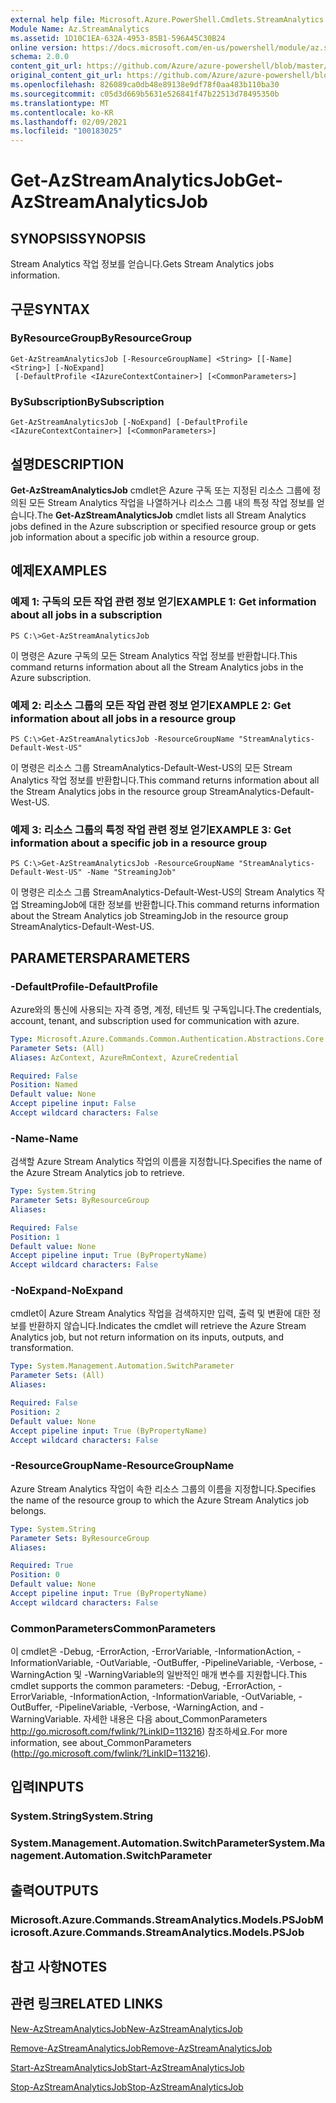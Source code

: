 ```yaml
---
external help file: Microsoft.Azure.PowerShell.Cmdlets.StreamAnalytics.dll-Help.xml
Module Name: Az.StreamAnalytics
ms.assetid: 1D10C1EA-632A-4953-85B1-596A45C30B24
online version: https://docs.microsoft.com/en-us/powershell/module/az.streamanalytics/get-azstreamanalyticsjob
schema: 2.0.0
content_git_url: https://github.com/Azure/azure-powershell/blob/master/src/StreamAnalytics/StreamAnalytics/help/Get-AzStreamAnalyticsJob.md
original_content_git_url: https://github.com/Azure/azure-powershell/blob/master/src/StreamAnalytics/StreamAnalytics/help/Get-AzStreamAnalyticsJob.md
ms.openlocfilehash: 826089ca0db48e89138e9df78f0aa483b110ba30
ms.sourcegitcommit: c05d3d669b5631e526841f47b22513d78495350b
ms.translationtype: MT
ms.contentlocale: ko-KR
ms.lasthandoff: 02/09/2021
ms.locfileid: "100183025"
---
```

# <span data-ttu-id="7e64b-101">Get-AzStreamAnalyticsJob</span><span class="sxs-lookup"><span data-stu-id="7e64b-101">Get-AzStreamAnalyticsJob</span></span>

## <span data-ttu-id="7e64b-102">SYNOPSIS</span><span class="sxs-lookup"><span data-stu-id="7e64b-102">SYNOPSIS</span></span>
<span data-ttu-id="7e64b-103">Stream Analytics 작업 정보를 얻습니다.</span><span class="sxs-lookup"><span data-stu-id="7e64b-103">Gets Stream Analytics jobs information.</span></span>

## <span data-ttu-id="7e64b-104">구문</span><span class="sxs-lookup"><span data-stu-id="7e64b-104">SYNTAX</span></span>

### <span data-ttu-id="7e64b-105">ByResourceGroup</span><span class="sxs-lookup"><span data-stu-id="7e64b-105">ByResourceGroup</span></span>
```
Get-AzStreamAnalyticsJob [-ResourceGroupName] <String> [[-Name] <String>] [-NoExpand]
 [-DefaultProfile <IAzureContextContainer>] [<CommonParameters>]
```

### <span data-ttu-id="7e64b-106">BySubscription</span><span class="sxs-lookup"><span data-stu-id="7e64b-106">BySubscription</span></span>
```
Get-AzStreamAnalyticsJob [-NoExpand] [-DefaultProfile <IAzureContextContainer>] [<CommonParameters>]
```

## <span data-ttu-id="7e64b-107">설명</span><span class="sxs-lookup"><span data-stu-id="7e64b-107">DESCRIPTION</span></span>
<span data-ttu-id="7e64b-108">**Get-AzStreamAnalyticsJob** cmdlet은 Azure 구독 또는 지정된 리소스 그룹에 정의된 모든 Stream Analytics 작업을 나열하거나 리소스 그룹 내의 특정 작업 정보를 얻습니다.</span><span class="sxs-lookup"><span data-stu-id="7e64b-108">The **Get-AzStreamAnalyticsJob** cmdlet lists all Stream Analytics jobs defined in the Azure subscription or specified resource group or gets job information about a specific job within a resource group.</span></span>

## <span data-ttu-id="7e64b-109">예제</span><span class="sxs-lookup"><span data-stu-id="7e64b-109">EXAMPLES</span></span>

### <span data-ttu-id="7e64b-110">예제 1: 구독의 모든 작업 관련 정보 얻기</span><span class="sxs-lookup"><span data-stu-id="7e64b-110">EXAMPLE 1: Get information about all jobs in a subscription</span></span>
```
PS C:\>Get-AzStreamAnalyticsJob
```

<span data-ttu-id="7e64b-111">이 명령은 Azure 구독의 모든 Stream Analytics 작업 정보를 반환합니다.</span><span class="sxs-lookup"><span data-stu-id="7e64b-111">This command returns information about all the Stream Analytics jobs in the Azure subscription.</span></span>

### <span data-ttu-id="7e64b-112">예제 2: 리소스 그룹의 모든 작업 관련 정보 얻기</span><span class="sxs-lookup"><span data-stu-id="7e64b-112">EXAMPLE 2: Get information about all jobs in a resource group</span></span>
```
PS C:\>Get-AzStreamAnalyticsJob -ResourceGroupName "StreamAnalytics-Default-West-US"
```

<span data-ttu-id="7e64b-113">이 명령은 리소스 그룹 StreamAnalytics-Default-West-US의 모든 Stream Analytics 작업 정보를 반환합니다.</span><span class="sxs-lookup"><span data-stu-id="7e64b-113">This command returns information about all the Stream Analytics jobs in the resource group StreamAnalytics-Default-West-US.</span></span>

### <span data-ttu-id="7e64b-114">예제 3: 리소스 그룹의 특정 작업 관련 정보 얻기</span><span class="sxs-lookup"><span data-stu-id="7e64b-114">EXAMPLE 3: Get information about a specific job in a resource group</span></span>
```
PS C:\>Get-AzStreamAnalyticsJob -ResourceGroupName "StreamAnalytics-Default-West-US" -Name "StreamingJob"
```

<span data-ttu-id="7e64b-115">이 명령은 리소스 그룹 StreamAnalytics-Default-West-US의 Stream Analytics 작업 StreamingJob에 대한 정보를 반환합니다.</span><span class="sxs-lookup"><span data-stu-id="7e64b-115">This command returns information about the Stream Analytics job StreamingJob in the resource group StreamAnalytics-Default-West-US.</span></span>

## <span data-ttu-id="7e64b-116">PARAMETERS</span><span class="sxs-lookup"><span data-stu-id="7e64b-116">PARAMETERS</span></span>

### <span data-ttu-id="7e64b-117">-DefaultProfile</span><span class="sxs-lookup"><span data-stu-id="7e64b-117">-DefaultProfile</span></span>
<span data-ttu-id="7e64b-118">Azure와의 통신에 사용되는 자격 증명, 계정, 테넌트 및 구독입니다.</span><span class="sxs-lookup"><span data-stu-id="7e64b-118">The credentials, account, tenant, and subscription used for communication with azure.</span></span>

```yaml
Type: Microsoft.Azure.Commands.Common.Authentication.Abstractions.Core.IAzureContextContainer
Parameter Sets: (All)
Aliases: AzContext, AzureRmContext, AzureCredential

Required: False
Position: Named
Default value: None
Accept pipeline input: False
Accept wildcard characters: False
```

### <span data-ttu-id="7e64b-119">-Name</span><span class="sxs-lookup"><span data-stu-id="7e64b-119">-Name</span></span>
<span data-ttu-id="7e64b-120">검색할 Azure Stream Analytics 작업의 이름을 지정합니다.</span><span class="sxs-lookup"><span data-stu-id="7e64b-120">Specifies the name of the Azure Stream Analytics job to retrieve.</span></span>

```yaml
Type: System.String
Parameter Sets: ByResourceGroup
Aliases:

Required: False
Position: 1
Default value: None
Accept pipeline input: True (ByPropertyName)
Accept wildcard characters: False
```

### <span data-ttu-id="7e64b-121">-NoExpand</span><span class="sxs-lookup"><span data-stu-id="7e64b-121">-NoExpand</span></span>
<span data-ttu-id="7e64b-122">cmdlet이 Azure Stream Analytics 작업을 검색하지만 입력, 출력 및 변환에 대한 정보를 반환하지 않습니다.</span><span class="sxs-lookup"><span data-stu-id="7e64b-122">Indicates the cmdlet will retrieve the Azure Stream Analytics job, but not return information on its inputs, outputs, and transformation.</span></span>

```yaml
Type: System.Management.Automation.SwitchParameter
Parameter Sets: (All)
Aliases:

Required: False
Position: 2
Default value: None
Accept pipeline input: True (ByPropertyName)
Accept wildcard characters: False
```

### <span data-ttu-id="7e64b-123">-ResourceGroupName</span><span class="sxs-lookup"><span data-stu-id="7e64b-123">-ResourceGroupName</span></span>
<span data-ttu-id="7e64b-124">Azure Stream Analytics 작업이 속한 리소스 그룹의 이름을 지정합니다.</span><span class="sxs-lookup"><span data-stu-id="7e64b-124">Specifies the name of the resource group to which the Azure Stream Analytics job belongs.</span></span>

```yaml
Type: System.String
Parameter Sets: ByResourceGroup
Aliases:

Required: True
Position: 0
Default value: None
Accept pipeline input: True (ByPropertyName)
Accept wildcard characters: False
```

### <span data-ttu-id="7e64b-125">CommonParameters</span><span class="sxs-lookup"><span data-stu-id="7e64b-125">CommonParameters</span></span>
<span data-ttu-id="7e64b-126">이 cmdlet은 -Debug, -ErrorAction, -ErrorVariable, -InformationAction, -InformationVariable, -OutVariable, -OutBuffer, -PipelineVariable, -Verbose, -WarningAction 및 -WarningVariable의 일반적인 매개 변수를 지원합니다.</span><span class="sxs-lookup"><span data-stu-id="7e64b-126">This cmdlet supports the common parameters: -Debug, -ErrorAction, -ErrorVariable, -InformationAction, -InformationVariable, -OutVariable, -OutBuffer, -PipelineVariable, -Verbose, -WarningAction, and -WarningVariable.</span></span> <span data-ttu-id="7e64b-127">자세한 내용은 다음 about_CommonParameters http://go.microsoft.com/fwlink/?LinkID=113216) 참조하세요.</span><span class="sxs-lookup"><span data-stu-id="7e64b-127">For more information, see about_CommonParameters (http://go.microsoft.com/fwlink/?LinkID=113216).</span></span>

## <span data-ttu-id="7e64b-128">입력</span><span class="sxs-lookup"><span data-stu-id="7e64b-128">INPUTS</span></span>

### <span data-ttu-id="7e64b-129">System.String</span><span class="sxs-lookup"><span data-stu-id="7e64b-129">System.String</span></span>

### <span data-ttu-id="7e64b-130">System.Management.Automation.SwitchParameter</span><span class="sxs-lookup"><span data-stu-id="7e64b-130">System.Management.Automation.SwitchParameter</span></span>

## <span data-ttu-id="7e64b-131">출력</span><span class="sxs-lookup"><span data-stu-id="7e64b-131">OUTPUTS</span></span>

### <span data-ttu-id="7e64b-132">Microsoft.Azure.Commands.StreamAnalytics.Models.PSJob</span><span class="sxs-lookup"><span data-stu-id="7e64b-132">Microsoft.Azure.Commands.StreamAnalytics.Models.PSJob</span></span>

## <span data-ttu-id="7e64b-133">참고 사항</span><span class="sxs-lookup"><span data-stu-id="7e64b-133">NOTES</span></span>

## <span data-ttu-id="7e64b-134">관련 링크</span><span class="sxs-lookup"><span data-stu-id="7e64b-134">RELATED LINKS</span></span>

[<span data-ttu-id="7e64b-135">New-AzStreamAnalyticsJob</span><span class="sxs-lookup"><span data-stu-id="7e64b-135">New-AzStreamAnalyticsJob</span></span>](./New-AzStreamAnalyticsJob.md)

[<span data-ttu-id="7e64b-136">Remove-AzStreamAnalyticsJob</span><span class="sxs-lookup"><span data-stu-id="7e64b-136">Remove-AzStreamAnalyticsJob</span></span>](./Remove-AzStreamAnalyticsJob.md)

[<span data-ttu-id="7e64b-137">Start-AzStreamAnalyticsJob</span><span class="sxs-lookup"><span data-stu-id="7e64b-137">Start-AzStreamAnalyticsJob</span></span>](./Start-AzStreamAnalyticsJob.md)

[<span data-ttu-id="7e64b-138">Stop-AzStreamAnalyticsJob</span><span class="sxs-lookup"><span data-stu-id="7e64b-138">Stop-AzStreamAnalyticsJob</span></span>](./Stop-AzStreamAnalyticsJob.md)


